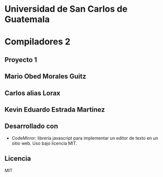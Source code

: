 # Universidad de San Carlos de Guatemala
# Compiladores 2
## Proyecto 1

## Mario Obed Morales Guitz
## Carlos alias Lorax
## Kevin Eduardo Estrada Martínez

## Desarrollado con

- CodeMirror: librería javascript para implementar un editor de texto en un sitio web. Uso bajo licencia MIT.

## Licencia

MIT
